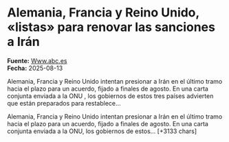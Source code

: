 # Alemania, Francia y Reino Unido, «listas» para renovar las sanciones a Irán

**Fuente:** [Www.abc.es](https://www.abc.es/internacional/alemania-francia-reino-unido-listas-renovar-sanciones-20250813160659-nt.html)  
**Fecha:** 2025-08-13

Alemania, Francia y Reino Unido intentan presionar a Irán en el último tramo hacia el plazo para un acuerdo, fijado a finales de agosto. En una carta conjunta enviada a la ONU , los gobiernos de estos tres países advierten que están preparados para restablece…

Alemania, Francia y Reino Unido intentan presionar a Irán en el último tramo hacia el plazo para un acuerdo, fijado a finales de agosto. En una carta conjunta enviada a la ONU, los gobiernos de estos… [+3133 chars]
